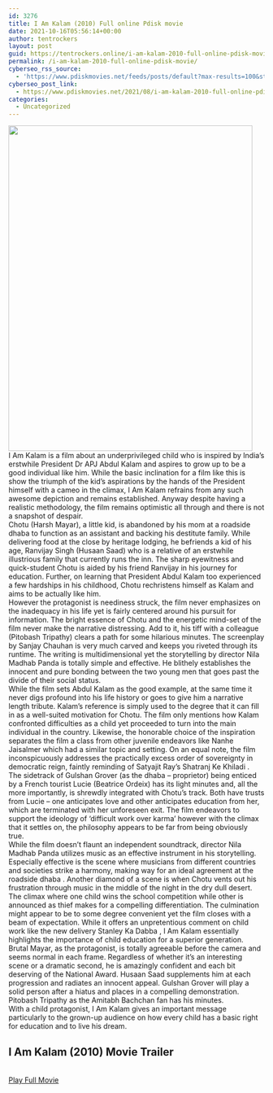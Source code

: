 ```yaml
---
id: 3276
title: I Am Kalam (2010) Full online Pdisk movie
date: 2021-10-16T05:56:14+00:00
author: tentrockers
layout: post
guid: https://tentrockers.online/i-am-kalam-2010-full-online-pdisk-movie/
permalink: /i-am-kalam-2010-full-online-pdisk-movie/
cyberseo_rss_source:
  - 'https://www.pdiskmovies.net/feeds/posts/default?max-results=100&start-index=1101'
cyberseo_post_link:
  - https://www.pdiskmovies.net/2021/08/i-am-kalam-2010-full-online-pdisk-movie.html
categories:
  - Uncategorized
---
```

<div class="separator">
  <a href="https://1.bp.blogspot.com/-KYu5m8D9wsg/YROVIcioInI/AAAAAAAAAGU/W-VPqrySpm8-8ZcWes2ZpK2UQ1x0TXc0gCLcBGAsYHQ/s1600/I%2BAm%2BKalam%2B%25282010%2529%2BFull%2Bonline%2BPdisk%2Bmovie.jpg"><img loading="lazy" border="0" data-original-height="1600" data-original-width="1200" height="640" src="https://1.bp.blogspot.com/-KYu5m8D9wsg/YROVIcioInI/AAAAAAAAAGU/W-VPqrySpm8-8ZcWes2ZpK2UQ1x0TXc0gCLcBGAsYHQ/w480-h640/I%2BAm%2BKalam%2B%25282010%2529%2BFull%2Bonline%2BPdisk%2Bmovie.jpg" width="480" /></a>
</div>



<div>
  <div>
    <span>I Am Kalam is a film about an underprivileged child who is inspired by India&#8217;s erstwhile President Dr APJ Abdul Kalam and aspires to grow up to be a good individual like him. While the basic inclination for a film like this is show the triumph of the kid&#8217;s aspirations by the hands of the President himself with a cameo in the climax, I Am Kalam refrains from any such awesome depiction and remains established. Anyway despite having a realistic methodology, the film remains optimistic all through and there is not a snapshot of despair.&nbsp;</span>
  </div>
  
  <div>
    <span>Chotu (Harsh Mayar), a little kid, is abandoned by his mom at a roadside dhaba to function as an assistant and backing his destitute family. While delivering food at the close by heritage lodging, he befriends a kid of his age, Ranvijay Singh (Husaan Saad) who is a relative of an erstwhile illustrious family that currently runs the inn. The sharp eyewitness and quick-student Chotu is aided by his friend Ranvijay in his journey for education. Further, on learning that President Abdul Kalam too experienced a few hardships in his childhood, Chotu rechristens himself as Kalam and aims to be actually like him.&nbsp;</span>
  </div>
  
  <div>
    <span>However the protagonist is neediness struck, the film never emphasizes on the inadequacy in his life yet is fairly centered around his pursuit for information. The bright essence of Chotu and the energetic mind-set of the film never make the narrative distressing. Add to it, his tiff with a colleague (Pitobash Tripathy) clears a path for some hilarious minutes. The screenplay by Sanjay Chauhan is very much carved and keeps you riveted through its runtime. The writing is multidimensional yet the storytelling by director Nila Madhab Panda is totally simple and effective. He blithely establishes the innocent and pure bonding between the two young men that goes past the divide of their social status.&nbsp;</span>
  </div>
  
  <div>
    <span>While the film sets Abdul Kalam as the good example, at the same time it never digs profound into his life history or goes to give him a narrative length tribute. Kalam&#8217;s reference is simply used to the degree that it can fill in as a well-suited motivation for Chotu. The film only mentions how Kalam confronted difficulties as a child yet proceeded to turn into the main individual in the country. Likewise, the honorable choice of the inspiration separates the film a class from other juvenile endeavors like Nanhe Jaisalmer which had a similar topic and setting. On an equal note, the film inconspicuously addresses the practically excess order of sovereignty in democratic reign, faintly reminding of Satyajit Ray&#8217;s Shatranj Ke Khiladi .&nbsp;</span>
  </div>
  
  <div>
    <span>The sidetrack of Gulshan Grover (as the dhaba &#8211; proprietor) being enticed by a French tourist Lucie (Beatrice Ordeix) has its light minutes and, all the more importantly, is shrewdly integrated with Chotu&#8217;s track. Both have trusts from Lucie – one anticipates love and other anticipates education from her, which are terminated with her unforeseen exit. The film endeavors to support the ideology of &#8216;difficult work over karma&#8217; however with the climax that it settles on, the philosophy appears to be far from being obviously true.&nbsp;</span>
  </div>
  
  <div>
    <span>While the film doesn&#8217;t flaunt an independent soundtrack, director Nila Madhab Panda utilizes music as an effective instrument in his storytelling. Especially effective is the scene where musicians from different countries and societies strike a harmony, making way for an ideal agreement at the roadside dhaba . Another diamond of a scene is when Chotu vents out his frustration through music in the middle of the night in the dry dull desert.&nbsp;</span>
  </div>
  
  <div>
    <span>The climax where one child wins the school competition while other is announced as thief makes for a compelling differentiation. The culmination might appear to be to some degree convenient yet the film closes with a beam of expectation. While it offers an unpretentious comment on child work like the new delivery Stanley Ka Dabba , I Am Kalam essentially highlights the importance of child education for a superior generation.&nbsp;</span>
  </div>
  
  <div>
    <span>Brutal Mayar, as the protagonist, is totally agreeable before the camera and seems normal in each frame. Regardless of whether it&#8217;s an interesting scene or a dramatic second, he is amazingly confident and each bit deserving of the National Award. Husaan Saad supplements him at each progression and radiates an innocent appeal. Gulshan Grover will play a solid person after a hiatus and places in a compelling demonstration. Pitobash Tripathy as the Amitabh Bachchan fan has his minutes.&nbsp;</span>
  </div>
  
  <div>
    <span>With a child protagonist, I Am Kalam gives an important message particularly to the grown-up audience on how every child has a basic right for education and to live his dream.</span>
  </div>
</div>

<div>
  <h2>
    <span>I Am Kalam (2010) Movie Trailer</span>
  </h2>
</div>

  
<a href="https://kofilink.com/1/bnYyaWZoMDAwcTR0?dn=1" onclick="window.open('https://kofilink.com/1/bnYyaWZoMDAwcTR0?dn=1','popup','width=600,height=600'); return false;" target="popup" rel="noopener"><br /> Play Full Movie<br /> </a>